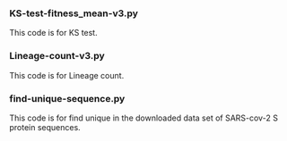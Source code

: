 ### KS-test-fitness_mean-v3.py
This code is for KS test.  

### Lineage-count-v3.py
This code is for Lineage count.  

### find-unique-sequence.py
This code is for find unique in the downloaded data set of SARS-cov-2 S protein sequences.   

